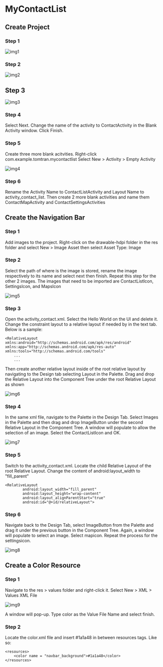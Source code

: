 # MyContactList

## Create Project
### Step 1
![img1](https://cloud.githubusercontent.com/assets/25268970/25102495/b2d6343c-2386-11e7-868b-e126679641cb.jpg)
### Step 2
![img2](https://cloud.githubusercontent.com/assets/25268970/25105107/4aa59c08-2391-11e7-8f46-ca237e212e27.jpg)
## Step 3
![img3](https://cloud.githubusercontent.com/assets/25268970/25105106/4aa2af2a-2391-11e7-8be1-7a7e6978bd6d.jpg)

### Step 4 
Select Next. Change the name of the activity to ContactActivity in the Blank Activity window. Click Finish.

### Step 5 
Create three more blank acitvities.
    Right-click com.example.tomtran.mycontactlist
    Select New > Activity > Empty Activity
    
![img4](https://cloud.githubusercontent.com/assets/25268970/25106263/921df968-2396-11e7-87a3-398dc3985ed9.jpg)

### Step 6
Rename the Activity Name to ContactListActivity and Layout Name to activity_contact_list.
Then create 2 more blank activities and name them ContactMapActivity and ContactSettingsActivities

## Create the Navigation Bar
### Step 1
Add images to the project. Right-click on the drawable-hdpi folder in the res folder and 
select New > Image Asset then select Asset Type: Image

### Step 2
Select the path of where is the image is stored, rename the image respectively to its name and select next then finish. Repeat this step for the other 2 images. The images that need to be imported are ContactListIcon, SettingsIcon, and MapsIcon

![img5](https://cloud.githubusercontent.com/assets/25268970/25108646/5c2125a6-23a5-11e7-971c-8766778f300d.jpg)

### Step 3
Open the activity_contact.xml. Select the Hello World on the UI and delete it. Change the constraint layout to a 
relative layout if needed by in the text tab. Below is a sample:
```
<RelativeLayout xmlns:android="http://schemas.android.com/apk/res/android"
xmlns:app="http://schemas.android.com/apk/res-auto"
xmlns:tools="http://schemas.android.com/tools"
    ...
    ...
```
Then create another relative layout inside of the root relative layout by navigating to the Design tab selecting Layout in the Palette.
Drag and drop the Relative Layout into the Component Tree under the root Relative Layout as shown

![img6](https://cloud.githubusercontent.com/assets/25268970/25109020/eacde6c0-23a7-11e7-8f54-0cbf82771c05.jpg)

### Step 4
In the same xml file, navigate to the Palette in the Design Tab. Select Images in the Palette and then drag and drop ImageButton under the second Relative Layout in the Component Tree. A window will populate to allow the selection of an image. Select the ContactListIcon and OK.

![img7](https://cloud.githubusercontent.com/assets/25268970/25109548/63dbf824-23ab-11e7-9bdc-c320f7ddc445.jpg)

### Step 5
Switch to the activity_contact.xml. Locate the child Relative Layout of the root Relative Layout.
Change the content of android:layout_width to "fill_parent"
```
<RelativeLayout
        android:layout_width="fill_parent"
        android:layout_height="wrap-content"
        android:layout_alignParentStart="true"
        android:id="@+id/relativeLayout">
```
### Step 6
Navigate back to the Design Tab, select ImageButton from the Palette and drag it under the previous button in the Component Tree. Again, a window will populate to select an image. Select mapicon. Repeat the process for the settingsicon.

![img8](https://cloud.githubusercontent.com/assets/25268970/25110175/e7cf2472-23af-11e7-8161-216292f8df33.jpg)

## Create a Color Resource
### Step 1
Navigate to the res > values folder and right-click it.
Select New > XML > Values XML File

![img9](https://cloud.githubusercontent.com/assets/25268970/25114842/b20d1072-23cf-11e7-846d-abafb6d265ba.jpg)

A window will pop-up. Type color as the Value File Name and select finish.

### Step 2
Locate the color.xml file and insert <color name = "navbar_background">#1a1a48</color> in between resources tags.
Like so:
```
<resources>
    <color name = "navbar_background">#1a1a48</color>
</resources>
```
